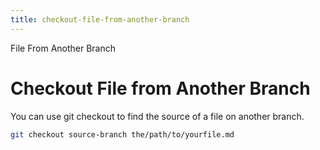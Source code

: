 ```yaml
---
title: checkout-file-from-another-branch
---
```


File From Another Branch

# Checkout File from Another Branch

You can use git checkout to find the source of a file on another branch.

```sh
git checkout source-branch the/path/to/yourfile.md
```

